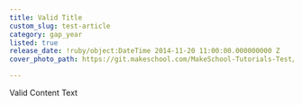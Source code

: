 ```yaml
---
title: Valid Title
custom_slug: test-article
category: gap_year
listed: true
release_date: !ruby/object:DateTime 2014-11-20 11:00:00.000000000 Z
cover_photo_path: https://git.makeschool.com/MakeSchool-Tutorials-Test/News_Tests/d6ba375540f807e1cca66e5f1e7989aef51b8d74//6f6f472f-ef30-45d1-91f5-6f0eac253e48/cover_photo.jpeg

---
```

Valid Content Text